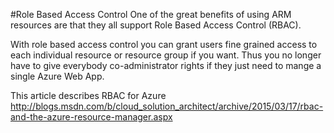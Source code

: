#Role Based Access Control
One of the great benefits of using ARM resources are that they all support Role Based Access Control (RBAC). 

With role based access control you can grant users fine grained access to each individual resource or resource group if you want. 
Thus you no longer have to give everybody co-administrator rights if they just need to mange a single Azure Web App. 

This article describes RBAC for Azure
http://blogs.msdn.com/b/cloud_solution_architect/archive/2015/03/17/rbac-and-the-azure-resource-manager.aspx 